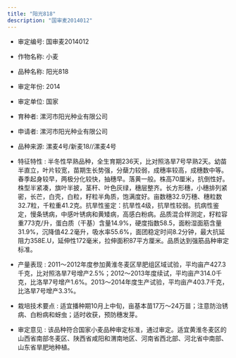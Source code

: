 ```yaml
---
title: "阳光818"
description: "国审麦2014012"
---
```

* 审定编号:  国审麦2014012

*  作物名称:  小麦

*  品种名称:  阳光818

*  审定年份:  2014

*  审定单位:  国家

* 育种者:  漯河市阳光种业有限公司

*  申请者:  漯河市阳光种业有限公司

*  品种来源:  漯麦4号/新麦18//漯麦4号

*  特征特性 : 
半冬性早熟品种，全生育期236天，比对照洛旱7号早熟2天。幼苗半直立，叶片较宽，苗期生长势强，分蘖力较弱，成穗率较高，成穗数中等。春季起身较早，两极分化较快，抽穗早。落黄一般。株高70厘米，抗倒性好。株型半紧凑，旗叶半披，茎秆、叶色灰绿，穗层整齐。长方形穗，小穗排列紧密，长芒，白壳，白粒，籽粒半角质，饱满度好。亩数穗32.9万穗、穗粒数32.7粒，千粒重41.2克。抗旱性鉴定：抗旱性4级，抗旱性较弱。抗病性鉴定，慢条锈病，中感叶锈病和黄矮病，高感白粉病。品质混合样测定，籽粒容重773克/升，蛋白质（干基）含量14.9%，硬度指数58.5，面粉湿面筋含量31.9%，沉降值42.2毫升，吸水率55.6%，面团稳定时间8.2分钟，最大抗延阻力358E.U，延伸性172毫米，拉伸面积87平方厘米。品质达到强筋品种审定标准。
 
*  产量表现 : 
2011～2012年度参加黄淮冬麦区旱肥组区域试验，平均亩产427.3千克，比对照洛旱7号增产2.5%；2012～2013年度续试，平均亩产314.0千克，比洛旱7号增产1.6%。2013～2014年度生产试验，平均亩产403.7千克，比洛旱7号增产3.3%。

*  栽培技术要点 : 
适宜播种期10月上中旬，亩基本苗17万～24万苗；注意防治锈病、白粉病和蚜虫；适时收获，预防穗发芽。

*  审定意见 : 
该品种符合国家小麦品种审定标准，通过审定。适宜黄淮冬麦区的山西省南部冬麦区、陕西省咸阳和渭南地区、河南省西北部、河北省中南部、山东省旱肥地种植。
